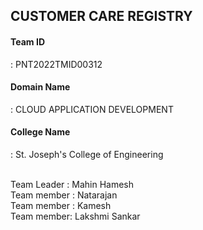  <h2>CUSTOMER CARE REGISTRY</h2>

<h4>Team ID</h4>     : PNT2022TMID00312
<h4>Domain Name</h4> : CLOUD APPLICATION DEVELOPMENT
<h4>College Name</h4>: St. Joseph's College of Engineering
<br><br>
<p>
Team Leader : Mahin Hamesh<br>
Team member : Natarajan<br>
Team member : Kamesh<br>
Team member: Lakshmi Sankar<br>
</p>


